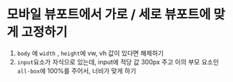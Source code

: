 # 모바일 뷰포트에서 가로 / 세로 뷰포트에 맞게 고정하기 
1) `body` 에 `width` , `height`에 vw, vh 값이 있다면 해제하기 
2) `input`요소가 자식으로 있는데, input에 적당 값 300px 주고 이의 부모 요소인 `all-box`에 100%를 주어서, 너비가 맞게 하기 
